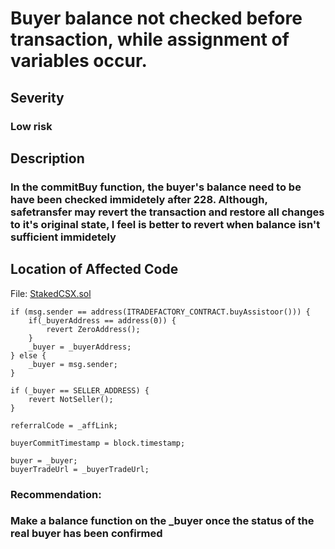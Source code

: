 # Buyer balance not checked before transaction, while assignment of variables occur.

## Severity

### Low risk

## Description

### In the commitBuy function, the buyer's balance need to be have been checked immidetely after 228. Although, safetransfer may revert the transaction and restore all changes to it's original state, I feel is better to revert when balance isn't sufficient immidetely

## Location of Affected Code

File: [StakedCSX.sol](https://github.com/csx-protocol/csx-contracts/blob/main/contracts/Trade/CSXTrade.sol)

```solidity
if (msg.sender == address(ITRADEFACTORY_CONTRACT.buyAssistoor())) {
    if(_buyerAddress == address(0)) {
        revert ZeroAddress();
    }
    _buyer = _buyerAddress;
} else {
    _buyer = msg.sender;
}

if (_buyer == SELLER_ADDRESS) {
    revert NotSeller();
}

referralCode = _affLink;

buyerCommitTimestamp = block.timestamp;

buyer = _buyer;
buyerTradeUrl = _buyerTradeUrl;
```

### Recommendation:

### Make a balance function on the \_buyer once the status of the real buyer has been confirmed
